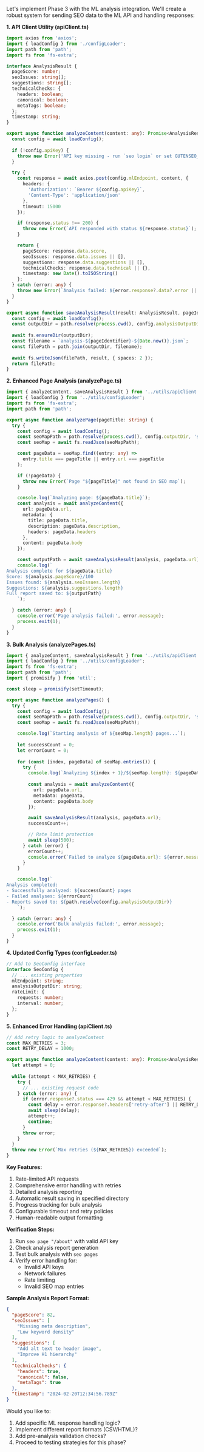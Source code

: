 Let's implement Phase 3 with the ML analysis integration. We'll create a robust system for sending SEO data to the ML API and handling responses:

**1. API Client Utility (apiClient.ts)**
```typescript
import axios from 'axios';
import { loadConfig } from './configLoader';
import path from 'path';
import fs from 'fs-extra';

interface AnalysisResult {
  pageScore: number;
  seoIssues: string[];
  suggestions: string[];
  technicalChecks: {
    headers: boolean;
    canonical: boolean;
    metaTags: boolean;
  };
  timestamp: string;
}

export async function analyzeContent(content: any): Promise<AnalysisResult> {
  const config = await loadConfig();
  
  if (!config.apiKey) {
    throw new Error('API key missing - run `seo login` or set GUTENSEO_API_KEY');
  }

  try {
    const response = await axios.post(config.mlEndpoint, content, {
      headers: {
        'Authorization': `Bearer ${config.apiKey}`,
        'Content-Type': 'application/json'
      },
      timeout: 15000
    });

    if (response.status !== 200) {
      throw new Error(`API responded with status ${response.status}`);
    }

    return {
      pageScore: response.data.score,
      seoIssues: response.data.issues || [],
      suggestions: response.data.suggestions || [],
      technicalChecks: response.data.technical || {},
      timestamp: new Date().toISOString()
    };
  } catch (error: any) {
    throw new Error(`Analysis failed: ${error.response?.data?.error || error.message}`);
  }
}

export async function saveAnalysisResult(result: AnalysisResult, pageIdentifier: string): Promise<string> {
  const config = await loadConfig();
  const outputDir = path.resolve(process.cwd(), config.analysisOutputDir);
  
  await fs.ensureDir(outputDir);
  const filename = `analysis-${pageIdentifier}-${Date.now()}.json`;
  const filePath = path.join(outputDir, filename);
  
  await fs.writeJson(filePath, result, { spaces: 2 });
  return filePath;
}
```

**2. Enhanced Page Analysis (analyzePage.ts)**
```typescript
import { analyzeContent, saveAnalysisResult } from '../utils/apiClient';
import { loadConfig } from '../utils/configLoader';
import fs from 'fs-extra';
import path from 'path';

export async function analyzePage(pageTitle: string) {
  try {
    const config = await loadConfig();
    const seoMapPath = path.resolve(process.cwd(), config.outputDir, 'seo-map.json');
    const seoMap = await fs.readJson(seoMapPath);

    const pageData = seoMap.find((entry: any) => 
      entry.title === pageTitle || entry.url === pageTitle
    );

    if (!pageData) {
      throw new Error(`Page "${pageTitle}" not found in SEO map`);
    }

    console.log(`Analyzing page: ${pageData.title}`);
    const analysis = await analyzeContent({
      url: pageData.url,
      metadata: {
        title: pageData.title,
        description: pageData.description,
        headers: pageData.headers
      },
      content: pageData.body
    });

    const outputPath = await saveAnalysisResult(analysis, pageData.url);
    console.log(`
Analysis complete for ${pageData.title}
Score: ${analysis.pageScore}/100
Issues found: ${analysis.seoIssues.length}
Suggestions: ${analysis.suggestions.length}
Full report saved to: ${outputPath}
    `);

  } catch (error: any) {
    console.error('Page analysis failed:', error.message);
    process.exit(1);
  }
}
```

**3. Bulk Analysis (analyzePages.ts)**
```typescript
import { analyzeContent, saveAnalysisResult } from '../utils/apiClient';
import { loadConfig } from '../utils/configLoader';
import fs from 'fs-extra';
import path from 'path';
import { promisify } from 'util';

const sleep = promisify(setTimeout);

export async function analyzePages() {
  try {
    const config = await loadConfig();
    const seoMapPath = path.resolve(process.cwd(), config.outputDir, 'seo-map.json');
    const seoMap = await fs.readJson(seoMapPath);

    console.log(`Starting analysis of ${seoMap.length} pages...`);
    
    let successCount = 0;
    let errorCount = 0;
    
    for (const [index, pageData] of seoMap.entries()) {
      try {
        console.log(`Analyzing ${index + 1}/${seoMap.length}: ${pageData.title}`);
        
        const analysis = await analyzeContent({
          url: pageData.url,
          metadata: pageData,
          content: pageData.body
        });

        await saveAnalysisResult(analysis, pageData.url);
        successCount++;

        // Rate limit protection
        await sleep(500);
      } catch (error) {
        errorCount++;
        console.error(`Failed to analyze ${pageData.url}: ${error.message}`);
      }
    }

    console.log(`
Analysis completed:
- Successfully analyzed: ${successCount} pages
- Failed analyses: ${errorCount}
- Reports saved to: ${path.resolve(config.analysisOutputDir)}
    `);

  } catch (error: any) {
    console.error('Bulk analysis failed:', error.message);
    process.exit(1);
  }
}
```

**4. Updated Config Types (configLoader.ts)**
```typescript
// Add to SeoConfig interface
interface SeoConfig {
  // ... existing properties
  mlEndpoint: string;
  analysisOutputDir: string;
  rateLimit: {
    requests: number;
    interval: number;
  };
}
```

**5. Enhanced Error Handling (apiClient.ts)**
```typescript
// Add retry logic to analyzeContent
const MAX_RETRIES = 3;
const RETRY_DELAY = 1000;

export async function analyzeContent(content: any): Promise<AnalysisResult> {
  let attempt = 0;
  
  while (attempt < MAX_RETRIES) {
    try {
      // ... existing request code
    } catch (error: any) {
      if (error.response?.status === 429 && attempt < MAX_RETRIES) {
        const delay = error.response?.headers['retry-after'] || RETRY_DELAY;
        await sleep(delay);
        attempt++;
        continue;
      }
      throw error;
    }
  }
  throw new Error(`Max retries (${MAX_RETRIES}) exceeded`);
}
```

**Key Features:**
1. Rate-limited API requests
2. Comprehensive error handling with retries
3. Detailed analysis reporting
4. Automatic result saving in specified directory
5. Progress tracking for bulk analysis
6. Configurable timeout and retry policies
7. Human-readable output formatting

**Verification Steps:**
1. Run `seo page "/about"` with valid API key
2. Check analysis report generation
3. Test bulk analysis with `seo pages`
4. Verify error handling for:
   - Invalid API keys
   - Network failures
   - Rate limiting
   - Invalid SEO map entries

**Sample Analysis Report Format:**
```json
{
  "pageScore": 82,
  "seoIssues": [
    "Missing meta description",
    "Low keyword density"
  ],
  "suggestions": [
    "Add alt text to header image",
    "Improve H1 hierarchy"
  ],
  "technicalChecks": {
    "headers": true,
    "canonical": false,
    "metaTags": true
  },
  "timestamp": "2024-02-20T12:34:56.789Z"
}
```

Would you like to:
1. Add specific ML response handling logic?
2. Implement different report formats (CSV/HTML)?
3. Add pre-analysis validation checks?
4. Proceed to testing strategies for this phase?